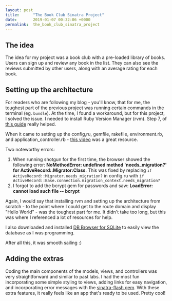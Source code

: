 ```yaml
---
layout: post
title:      "The Book Club Sinatra Project"
date:       2019-01-07 00:32:06 +0000
permalink:  the_book_club_sinatra_project
---
```



## The idea

The idea for my project was a book club with a pre-loaded library of books. Users can sign up and review any book in the list. They can also see the reviews submitted by other users, along with an average rating for each book. 


## Setting up the architecture

For readers who are following my blog - you'll know, that for me, the toughest part of the previous project was running certain commands in the terminal (eg. `bundle`). At the time, I found a workaround, but for this project, I solved the issue. I needed to install Ruby Version Manager (rvm). Step 7, of [this guide](http://help.learn.co/technical-support/local-environment/mac-osx-manual-environment-set-up) really helped. 

When it came to setting up the config,ru, gemfile, rakefile, environment.rb, and application_controller.rb - [this video](https://www.youtube.com/watch?v=_S1s6R-_wYc) was a great resource. 

Two noteworthy errors:

1. When running shotgun for the first time, the browser showed the following error: **NoMethodError: undefined method 'needs_migration?' for ActiveRecord::Migrator:Class**.
This was fixed by replacing `if ActiveRecord::Migrator.needs_migration?` in config.ru with
`if ActiveRecord::Base.connection.migration_context.needs_migration?`
2. I forgot to add the bcrypt gem for passwords and saw: **LoadError: cannot load such file -- bcrypt**

Again, I would say that installing rvm and setting up the architecture from scratch - to the point where I could get to the route domain and display "Hello World" - was the toughest part for me. It didn't take too long, but this was where I referenced a lot of resources for help. 

I also downloaded and installed [DB Browser for SQLite](https://sqlitebrowser.org/) to easily view the database as I was programming. 

After all this, it was smooth sailing :)


## Adding the extras

Coding the main components of the models, views, and controllers was very straightforward and similar to past labs. I had the most fun incorporating some simple styling to views, adding links for easy navigation, and incorporating error messages with the [sinatra-flash gem](https://github.com/SFEley/sinatra-flash). With these extra features, it really feels like an app that's ready to be used. Pretty cool!

